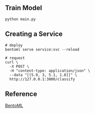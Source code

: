 ## Train Model
```shell
python main.py
```
## Creating a Service
```shell
# deploy
bentoml serve service:svc --reload

# request
curl \
  -X POST \
  -H "content-type: application/json" \
  --data "[[5.9, 3, 5.1, 1.8]]" \
  http://127.0.0.1:3000/classify
```
## Reference
[BentoML](https://docs.bentoml.org/en/latest/tutorial.html)